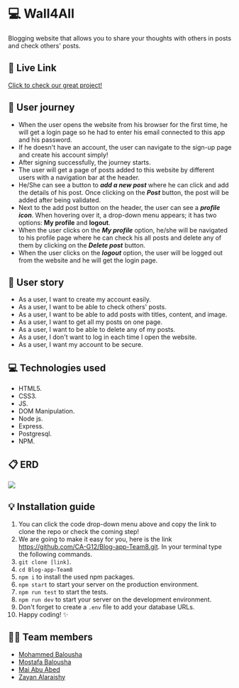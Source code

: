 #  💻 Wall4All
Blogging website that allows you to share your thoughts with others in posts and check others' posts.

## 🚀 Live Link

[Click to check our great project!](https://blogteam8.herokuapp.com/)

## 👤 User journey
- When the user opens the website from his browser for the first time, he will get a login page so he had to enter his email connected to this app and his password.
- If he doesn't have an account, the user can navigate to the sign-up page and create his account simply! 
- After signing successfully, the journey starts.
- The user will get a page of posts added to this website by different users with a navigation bar at the header.
- He/She can see a button to ***add a new post*** where he can click and add the details of his post. Once clicking on the ***Post*** button, the post will be added after being validated.
- Next to the add post button on the header, the user can see a ***profile icon***. When hovering over it, a drop-down menu appears; it has two options: **My profile** and **logout**.
- When the user clicks on the ***My profile*** option, he/she will be navigated to his profile page where he can check his all posts and delete any of them by clicking on the ***Delete post*** button.
- When the user clicks on the ***logout*** option, the user will be logged out from the website and he will get the login page.

## 👤 User story
- As a user, I want to create my account easily.
- As a user, I want to be able to check others' posts.
- As a user, I want to be able to add posts with titles, content, and image.
- As a user, I want to get all my posts on one page. 
- As a user, I want to be able to delete any of my posts. 
- As a user, I don't want to log in each time I open the website.
- As a user, I want my account to be secure.

## 💻 Technologies used

-  HTML5.
-  CSS3.
-  JS.
-  DOM Manipulation.
-  Node js.
-  Express.
-  Postgresql.
-  NPM.

## 📋 ERD
![](https://i.imgur.com/JwjNuaP.png)

## 💡 Installation guide

1. You can click the code drop-down menu above and copy the link to clone the repo or check the coming step!
2. We are going to make it easy for you, here is the link https://github.com/CA-G12/Blog-app-Team8.git. In your terminal type the following commands.
3. `git clone [link]`.
4. `cd Blog-app-Team8`
5. `npm i` to install the used npm packages.
6. `npm start` to start your server on the production environment.
7. `npm run test` to start the tests.
8. `npm run dev` to start your server on the development environment.
9. Don't forget to create a `.env` file to add your database URLs.
10. Happy coding! ✨

## 🐱‍💻 Team members

- [Mohammed Balousha](https://github.com/MohammedOmar123)
- [Mostafa Balousha](https://github.com/MostafaBalousha123)
- [Mai Abu Abed](https://github.com/mai-mohammed)
- [Zayan Alaraishy](https://github.com/Zayan-Alaraishy)
